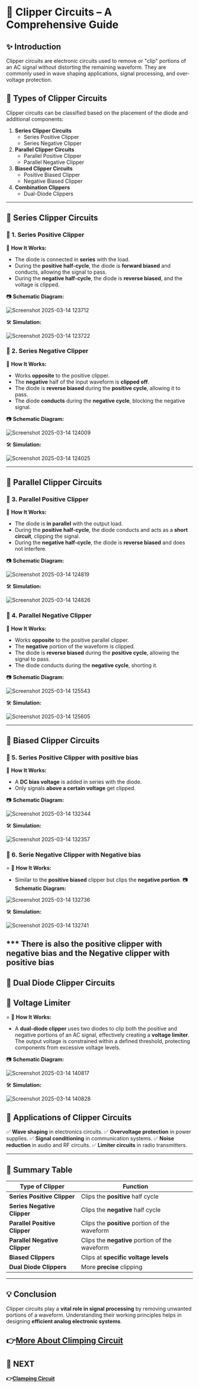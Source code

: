 # 📘 Clipper Circuits – A Comprehensive Guide

## ✨ Introduction
Clipper circuits are electronic circuits used to remove or "clip" portions of an AC signal without distorting the remaining waveform. They are commonly used in wave shaping applications, signal processing, and over-voltage protection.

## 🔹 Types of Clipper Circuits
Clipper circuits can be classified based on the placement of the diode and additional components:

1. **Series Clipper Circuits**
   - Series Positive Clipper
   - Series Negative Clipper
2. **Parallel Clipper Circuits**
   - Parallel Positive Clipper
   - Parallel Negative Clipper
3. **Biased Clipper Circuits**
   - Positive Biased Clipper
   - Negative Biased Clipper
4. **Combination Clippers**
   - Dual-Diode Clippers
 

---

## 📌 Series Clipper Circuits
### 🔹 1. Series Positive Clipper

🔹 **How It Works:**
- The diode is connected in **series** with the load.
- During the **positive half-cycle**, the diode is **forward biased** and conducts, allowing the signal to pass.
- During the **negative half-cycle**, the diode is **reverse biased**, and the voltage is clipped.
  
📷 **Schematic Diagram:**

![Screenshot 2025-03-14 123712](https://github.com/user-attachments/assets/b589cff3-30eb-4cbd-aa97-275c5d808729)

🛠 **Simulation:**

![Screenshot 2025-03-14 123722](https://github.com/user-attachments/assets/c0e35f0e-4f00-4df5-8274-42c33b1559a9)


### 🔹 2. Series Negative Clipper

🔹 **How It Works:**
- Works **opposite** to the positive clipper.
- The **negative** half of the input waveform is **clipped off**.
- The diode is **reverse biased** during the **positive cycle**, allowing it to pass.
- The diode **conducts** during the **negative cycle**, blocking the negative signal.

📷 **Schematic Diagram:**

![Screenshot 2025-03-14 124009](https://github.com/user-attachments/assets/2dd0cb28-b544-419e-bcc5-28deecda3d0f)

🛠 **Simulation:**

![Screenshot 2025-03-14 124025](https://github.com/user-attachments/assets/d0ea0b43-9127-46bb-95bb-c89f8aee3c0c)


---

## 📌 Parallel Clipper Circuits
### 🔹 3. Parallel Positive Clipper

🔹 **How It Works:**
- The diode is **in parallel** with the output load.
- During the **positive half-cycle**, the diode conducts and acts as a **short circuit**, clipping the signal.
- During the **negative half-cycle**, the diode is **reverse biased** and does not interfere.

📷 **Schematic Diagram:**

![Screenshot 2025-03-14 124819](https://github.com/user-attachments/assets/652045b6-9c80-4ff7-a410-2b5ce3024de8)

🛠 **Simulation:**

![Screenshot 2025-03-14 124826](https://github.com/user-attachments/assets/b97cdc56-9e02-4c8a-9d8b-a250f33368c4)



### 🔹 4. Parallel Negative Clipper



🔹 **How It Works:**
- Works **opposite** to the positive parallel clipper.
- The **negative** portion of the waveform is clipped.
- The diode is **reverse biased** during the **positive cycle**, allowing the signal to pass.
- The diode conducts during the **negative cycle**, shorting it.

📷 **Schematic Diagram:**

![Screenshot 2025-03-14 125543](https://github.com/user-attachments/assets/58e373cd-5423-4073-98ef-271fe1163278)


🛠 **Simulation:**

![Screenshot 2025-03-14 125605](https://github.com/user-attachments/assets/e2019a23-fea3-407a-9544-9fc3ca6f8955)


---

## 📌 Biased Clipper Circuits
### 🔹 5. Series Positive  Clipper with positive bias

🔹 **How It Works:**
- A **DC bias voltage** is added in series with the diode.
- Only signals **above a certain voltage** get clipped.

📷 **Schematic Diagram:**

![Screenshot 2025-03-14 132344](https://github.com/user-attachments/assets/ee3a42a8-cea8-4a26-8401-15bf4e4b1805)


🛠 **Simulation:**


![Screenshot 2025-03-14 132357](https://github.com/user-attachments/assets/4438c421-5083-4646-b762-ce2c20f0c153)


### 🔹 6. Serie Negative Clipper with Negative bias


=
🔹 **How It Works:**
- Similar to the **positive biased** clipper but clips the **negative portion**.
📷 **Schematic Diagram:**

![Screenshot 2025-03-14 132736](https://github.com/user-attachments/assets/75ed331a-7aa8-4e22-bce6-925efc0e0448)


🛠 **Simulation:**

![Screenshot 2025-03-14 132741](https://github.com/user-attachments/assets/2ff1f676-6238-448f-b476-3048a4c204bb)


*** There is also the positive clipper with negative bias and the Negative clipper with positive bias
---

## 📌 Dual Diode Clipper Circuits
## 📘  Voltage Limiter

=
🔹 **How It Works:**
- A **dual-diode clipper** uses two diodes to clip both the positive and negative portions of an AC signal, effectively creating a **voltage limiter**. The output voltage is constrained within a defined threshold, protecting components from excessive voltage levels.

📷 **Schematic Diagram:**

![Screenshot 2025-03-14 140817](https://github.com/user-attachments/assets/549c97db-c8b7-44e7-9453-33d80b18cba9)





🛠 **Simulation:**

![Screenshot 2025-03-14 140828](https://github.com/user-attachments/assets/f89a6097-1e8c-42ee-81e0-da86148b7402)






## 📌 Applications of Clipper Circuits
✅ **Wave shaping** in electronics circuits.
✅ **Overvoltage protection** in power supplies.
✅ **Signal conditioning** in communication systems.
✅ **Noise reduction** in audio and RF circuits.
✅ **Limiter circuits** in radio transmitters.

---

## 📌 Summary Table
| Type of Clipper | Function |
|----------------|----------|
| **Series Positive Clipper** | Clips the **positive** half cycle |
| **Series Negative Clipper** | Clips the **negative** half cycle |
| **Parallel Positive Clipper** | Clips the **positive** portion of the waveform |
| **Parallel Negative Clipper** | Clips the **negative** portion of the waveform |
| **Biased Clippers** | Clips at **specific voltage levels** |
| **Dual Diode Clippers** | More **precise** clipping  |

---

## 💡 Conclusion
Clipper circuits play a **vital role in signal processing** by removing unwanted portions of a waveform. Understanding their working principles helps in designing **efficient analog electronic systems**.


**👉[More About Climping Circuit](https://www.electronics-tutorials.ws/diode/diode-clipping-circuits.html)**
---

## 🔹 NEXT  
**👉[Clamping Circuit](../Clamper_Circuits)**

